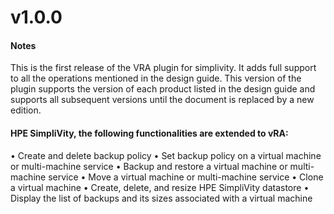 # v1.0.0
#### Notes
 This is the first release of the VRA plugin for simplivity. It adds full support to all the operations mentioned in the design guide.
 This version of the plugin supports the version of each product listed in the design guide and supports all subsequent versions until the document is
 replaced by a new edition.

#### HPE SimpliVity, the following functionalities are extended to vRA:
• Create and delete backup policy
• Set backup policy on a virtual machine or multi-machine service
• Backup and restore a virtual machine or multi-machine service
• Move a virtual machine or multi-machine service
• Clone a virtual machine
• Create, delete, and resize HPE SimpliVity datastore
• Display the list of backups and its sizes associated with a virtual machine